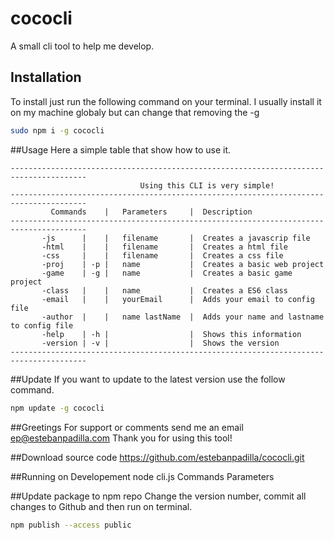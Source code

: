 # cococli
A small cli tool to help me develop.


## Installation
To install just run the following command on your terminal. I usually install it on my machine globaly but can change that removing the -g
```bash
sudo npm i -g cococli 
```

##Usage
Here a simple table that show how to use it.
```
---------------------------------------------------------------------------------------
	                         Using this CLI is very simple!                            
---------------------------------------------------------------------------------------
	     Commands    |   Parameters     |  Description                                 
---------------------------------------------------------------------------------------
	   -js      |  	 |   filename       |  Creates a javascrip file                    
	   -html    |  	 |   filename       |  Creates a html file                         
	   -css     |	 |   filename       |  Creates a css file                          
	   -proj    | -p |   name           |  Creates a basic web project                 
	   -game    | -g |   name           |  Creates a basic game project                
	   -class   |  	 |   name           |  Creates a ES6 class                         
	   -email   |  	 |   yourEmail      |  Adds your email to config file              
	   -author  |    |   name lastName  |  Adds your name and lastname to config file  
	   -help    | -h |                  |  Shows this information                      
	   -version | -v |                  |  Shows the version		                   
---------------------------------------------------------------------------------------
```

##Update
If you want to update to the latest version use the follow command.
```bash
npm update -g cococli
```

##Greetings
For support or comments send me an email
ep@estebanpadilla.com
Thank you for using this tool!

##Download source code 
https://github.com/estebanpadilla/cococli.git

##Running on Developement
node cli.js Commands Parameters

##Update package to npm repo
Change the version number, commit all changes to Github and then run on terminal.
```bash
npm publish --access public
```